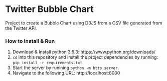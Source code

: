 # Twitter Bubble Chart

Project to create a Bubble Chart using D3JS from a CSV file generated from the Twitter API.

### How to install & Run
1. Download & Install python 3.6.3: https://www.python.org/downloads/
2. `cd` into this repository and install the project dependencies by running: `pip install -r requirements.txt`
3. Start the server by runining `python -m http.server`.
4. Navigate to the following URL: http://localhost:8000
